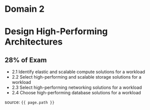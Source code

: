 # Domain 2

# Design High-Performing Architectures

## 28% of Exam

- 2.1 Identify elastic and scalable compute solutions for a workload
- 2.2 Select high-performing and scalable storage solutions for a workload
- 2.3 Select high-performing networking solutions for a workload
- 2.4 Choose high-performing database solutions for a workload


source: `{{ page.path }}`
